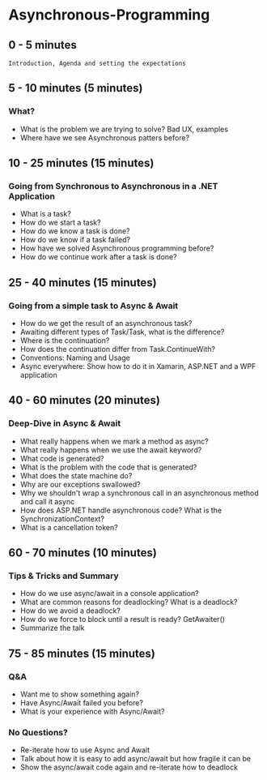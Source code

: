 # Asynchronous-Programming

## 0 - 5 minutes
	Introduction, Agenda and setting the expectations

## 5 - 10 minutes (5 minutes)
### What?
- What is the problem we are trying to solve? Bad UX, examples
- Where have we see Asynchronous patters before?

## 10 - 25 minutes (15 minutes)
### Going from Synchronous to Asynchronous in a .NET Application
- What is a task?
- How do we start a task?
- How do we know a task is done?
- How do we know if a task failed?
- How have we solved Asynchronous programming before?
- How do we continue work after a task is done?

## 25 - 40 minutes (15 minutes)
### Going from a simple task to Async & Await
- How do we get the result of an asynchronous task?
- Awaiting different types of Task/Task<T>, what is the difference?
- Where is the continuation?
- How does the continuation differ from Task.ContinueWith?
- Conventions: Naming and Usage
- Async everywhere: Show how to do it in Xamarin, ASP.NET and a WPF application

## 40 - 60 minutes (20 minutes)
### Deep-Dive in Async & Await
- What really happens when we mark a method as async?
- What really happens when we use the await keyword?
- What code is generated?
- What is the problem with the code that is generated?
- What does the state machine do?
- Why are our exceptions swallowed?
- Why we shouldn't wrap a synchronous call in an asynchronous method and call it async
- How does ASP.NET handle asynchronous code? What is the SynchronizationContext?
- What is a cancellation token?

## 60 - 70 minutes (10 minutes)
### Tips & Tricks and Summary
- How do we use async/await in a console application?
- What are common reasons for deadlocking? What is a deadlock?
- How do we avoid a deadlock?
- How do we force to block until a result is ready? GetAwaiter()
- Summarize the talk

## 75 - 85 minutes (15 minutes)
### Q&A
- Want me to show something again?
- Have Async/Await failed you before?
- What is your experience with Async/Await?

### No Questions?
- Re-iterate how to use Async and Await
- Talk about how it is easy to add async/await but how fragile it can be
- Show the async/await code again and re-iterate how to deadlock

